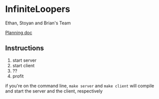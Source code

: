 # InfiniteLoopers
Ethan, Stoyan and Brian's Team

[Planning doc](https://docs.google.com/document/d/1hbj9Qk5E5bjvUshHamrvtHdDFZhmCvz4Bq9szGMPqUg/edit)

## Instructions
1. start server
2. start client
3. ??
4. profit

if you're on the command line, `make server` and `make client` will compile and start the server and the client, respectively